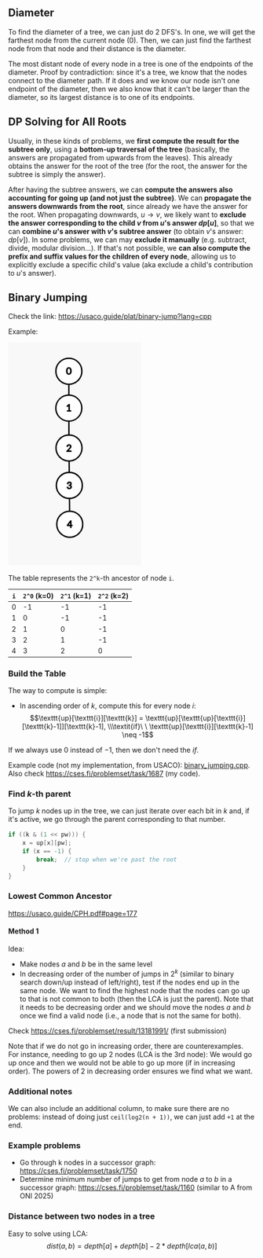 ## Diameter
To find the diameter of a tree, we can just do 2 DFS's. In one, we will get the farthest node from the current node (0). Then, we can just find the farthest node from that node and their distance is the diameter.

The most distant node of every node in a tree is one of the endpoints of the diameter.
Proof by contradiction: since it's a tree, we know that the nodes connect to the diameter path. If it does and we know our node isn't one endpoint of the diameter, then we also know that it can't be larger than the diameter, so its largest distance is to one of its endpoints.

## DP Solving for All Roots
Usually, in these kinds of problems, we **first compute the result for the subtree only**, using a **bottom-up traversal of the tree** (basically, the answers are propagated from upwards from the leaves). This already obtains the answer for the root of the tree (for the root, the answer for the subtree is simply the answer).

After having the subtree answers, we can **compute the answers also accounting for going up (and not just the subtree)**. We can **propagate the answers downwards from the root**, since already we have the answer for the root. When propagating downwards, $u \rightarrow v$, we likely want to **exclude the answer corresponding to the child $v$ from $u$'s answer $dp[u]$**, so that we can **combine $u$'s answer with $v$'s subtree answer** (to obtain $v$'s answer: $dp[v]$). In some problems, we can may **exclude it manually** (e.g. subtract, divide, modular division...). If that's not possible, we **can also compute the prefix and suffix values for the children of every node**, allowing us to explicitly exclude a specific child's value (aka exclude a child's contribution to $u$'s answer).


## Binary Jumping

Check the link: https://usaco.guide/plat/binary-jump?lang=cpp

Example:

![alt text](images/image.png)

The table represents the `2^k`-th ancestor of node `i`.

| `i` | `2^0` (k=0) | `2^1` (k=1) | `2^2` (k=2) |
|-----|-------------|-------------|-------------|
| 0   | -1          | -1          | -1          |
| 1   | 0           | -1          | -1          |
| 2   | 1           | 0           | -1          |
| 3   | 2           | 1           | -1          |
| 4   | 3           | 2           | 0           |

### Build the Table

The way to compute is simple:
- In ascending order of $k$, compute this for every node $i$: $$\texttt{up}[\texttt{i}][\texttt{k}] = \texttt{up}[\texttt{up}[\texttt{i}][\texttt{k}-1]][\texttt{k}-1], \\\textit{if}\ \ \texttt{up}[\texttt{i}][\texttt{k}-1] \neq -1$$

If we always use $0$ instead of $-1$, then we don't need the $\textit{if}$.

Example code (not my implementation, from USACO): [binary_jumping.cpp](src/binary_jumping.cpp). Also check https://cses.fi/problemset/task/1687 (my code).

### Find $k$-th parent

To jump $k$ nodes up in the tree, we can just iterate over each bit in $k$ and, if it's active, we go through the parent corresponding to that number.

```cpp
if ((k & (1 << pw))) {
    x = up[x][pw];
    if (x == -1) {
        break;  // stop when we're past the root
    }
}
```
### Lowest Common Ancestor
https://usaco.guide/CPH.pdf#page=177

#### Method 1

Idea:
- Make nodes $a$ and $b$ be in the same level
- In decreasing order of the number of jumps in $2^k$ (similar to binary search down/up instead of left/right), test if the nodes end up in the same node. We want to find the highest node that the nodes can go up to that is not common to both (then the LCA is just the parent). Note that it needs to be decreasing order and we should move the nodes $a$ and $b$ once we find a valid node (i.e., a node that is not the same for both).

Check https://cses.fi/problemset/result/13181991/ (first submission)

Note that if we do not go in increasing order, there are counterexamples. For instance, needing to go up 2 nodes (LCA is the 3rd node):
We would go up once and then we would not be able to go up more (if in increasing order). The powers of 2 in decreasing order ensures we find what we want.


### Additional notes
We can also include an additional column, to make sure there are no problems: instead of doing just `ceil(log2(n + 1))`, we can just add `+1` at the end.


### Example problems
- Go through k nodes in a successor graph: https://cses.fi/problemset/task/1750
- Determine minimum number of jumps to get from node $a$ to $b$ in a successor graph: https://cses.fi/problemset/task/1160 (similar to A from ONI 2025)


### Distance between two nodes in a tree
Easy to solve using LCA:
$$dist(a, b) = depth[a] + depth[b] - 2 * depth[lca(a, b)]$$
